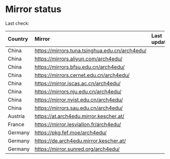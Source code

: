 <script src="./time.js"></script>
# Mirror status
Last check: <script type="text/javascript">localize(1714674249.059479);</script>

|Country|Mirror|Last update|
|:------|:-----|:----------|
|China|https://mirrors.tuna.tsinghua.edu.cn/arch4edu/|<script type="text/javascript">localize(1714631842);</script>|
|China|https://mirrors.aliyun.com/arch4edu/|<script type="text/javascript">localize(1714631842);</script>|
|China|https://mirrors.bfsu.edu.cn/arch4edu/|<script type="text/javascript">localize(1714631842);</script>|
|China|https://mirrors.cernet.edu.cn/arch4edu/|<script type="text/javascript">localize(1714631842);</script>|
|China|https://mirror.iscas.ac.cn/arch4edu/|<script type="text/javascript">localize(1714631842);</script>|
|China|https://mirrors.nju.edu.cn/arch4edu/|<script type="text/javascript">localize(1714588368);</script>|
|China|https://mirror.nyist.edu.cn/arch4edu/|<script type="text/javascript">localize(1714631842);</script>|
|China|https://mirrors.sau.edu.cn/arch4edu/|<script type="text/javascript">localize(1714631842);</script>|
|Austria|https://at.arch4edu.mirror.kescher.at/|<script type="text/javascript">localize(1714631842);</script>|
|France|https://mirror.lesviallon.fr/arch4edu/|<script type="text/javascript">localize(1714631842);</script>|
|Germany|https://pkg.fef.moe/arch4edu/|<script type="text/javascript">localize(1714631842);</script>|
|Germany|https://de.arch4edu.mirror.kescher.at/|<script type="text/javascript">localize(1714631842);</script>|
|Germany|https://mirror.sunred.org/arch4edu/|<script type="text/javascript">localize(1714631842);</script>|

<script src="./tablefilter/tablefilter.js"></script>
<script src="./table.js"></script>